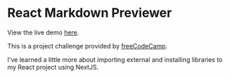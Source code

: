 # React Markdown Previewer
View the live demo [here](https://gcmoony-reactmd.netlify.app/).

This is a project challenge provided by [freeCodeCamp](freecodecamp.org).

I've learned a little more about importing external and installing libraries to my React project using NextJS.
